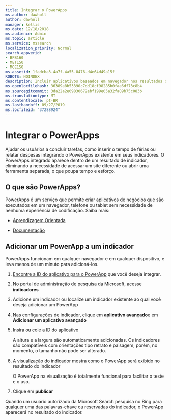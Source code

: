 ```yaml
---
title: Integrar o PowerApps
ms.author: dawholl
author: dawholl
manager: kellis
ms.date: 12/18/2018
ms.audience: Admin
ms.topic: article
ms.service: mssearch
localization_priority: Normal
search.appverid:
- BFB160
- MET150
- MOE150
ms.assetid: 1fadcba3-4a7f-4a55-8476-d4e64d49a15f
ROBOTS: NOINDEX
description: Incluir aplicativos baseados em navegador nos resultados dos indicadores da pesquisa da Microsoft
ms.openlocfilehash: 36389a8b53390c7dd18cf98285b0faa6df73c8b4
ms.sourcegitcommit: 3da22a2e09830672ebf199e05a32fa89b75c083b
ms.translationtype: MT
ms.contentlocale: pt-BR
ms.lasthandoff: 09/27/2019
ms.locfileid: "37288924"
---
```

# <a name="integrate-powerapps"></a>Integrar o PowerApps
   
Ajudar os usuários a concluir tarefas, como inserir o tempo de férias ou relatar despesas integrando o PowerApps existente em seus indicadores. O PowerApps integrado aparece dentro de um resultado de indicador, eliminando a necessidade de acessar um site diferente ou abrir uma ferramenta separada, o que poupa tempo e esforço.
  
## <a name="what-are-powerapps"></a>O que são PowerApps?

PowerApps é um serviço que permite criar aplicativos de negócios que são executados em um navegador, telefone ou tablet sem necessidade de nenhuma experiência de codificação. Saiba mais:
  
- 
  [Aprendizagem Orientada](https://docs.microsoft.com/learn/browse/?products=powerapps)
    
- [Documentação](https://docs.microsoft.com/powerapps/)
    
## <a name="add-a-powerapp-to-a-bookmark"></a>Adicionar um PowerApp a um indicador

PowerApps funcionam em qualquer navegador e em qualquer dispositivo, e leva menos de um minuto para adicioná-los.
  
1. [Encontre a ID do aplicativo para o PowerApp](https://docs.microsoft.com/powerapps/maker/canvas-apps/get-sessionid#get-an-app-id) que você deseja integrar.
    
2. No portal de administração de pesquisa da Microsoft, acesse **indicadores**
    
3. Adicione um indicador ou localize um indicador existente ao qual você deseja adicionar um PowerApp
    
4. Nas configurações de indicador, clique em **aplicativo avançado**e em **Adicionar um aplicativo avançado**
    
5. Insira ou cole a ID do aplicativo
    
    A altura e a largura são automaticamente adicionadas. Os indicadores são compatíveis com orientações tipo retrato e paisagem; porém, no momento, o tamanho não pode ser alterado.
    
6. A visualização do indicador mostra como o PowerApp será exibido no resultado do indicador
    
    O PowerApp na visualização é totalmente funcional para facilitar o teste e o uso.
    
7. Clique em **publicar**
    
Quando um usuário autorizado da Microsoft Search pesquisa no Bing para qualquer uma das palavras-chave ou reservadas do indicador, o PowerApp aparecerá no resultado do indicador.
